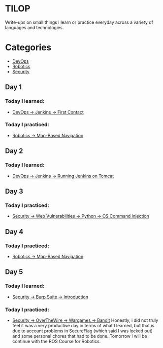 # TILOP
Write-ups on small things I learn or practice everyday across a variety of languages and technologies.

# Categories
* [DevOps](https://github.com/AntonioDehesa/tilop/tree/main/DevOps)
* [Robotics](https://github.com/AntonioDehesa/tilop/tree/main/Robotics)
* [Security](https://github.com/AntonioDehesa/tilop/tree/main/Security)

## Day 1

### Today I learned: 
* [DevOps -> Jenkins -> First Contact](https://github.com/AntonioDehesa/tilop/blob/main/DevOps/Jenkins.md)

### Today I practiced:
* [Robotics -> Map-Based Navigation](https://github.com/AntonioDehesa/tilop/blob/main/Robotics/Map-Based%20Navigation.md)

## Day 2

### Today I learned:
* [DevOps -> Jenkins -> Running Jenkins on Tomcat](https://github.com/AntonioDehesa/tilop/blob/main/DevOps/Jenkins.md)

## Day 3

### Today I practiced:
* [Security -> Web Vulnerabilities -> Python -> OS Command Injection](https://github.com/AntonioDehesa/tilop/blob/main/Security/Web%20Vulnerabilities/Python.md)

## Day 4

### Today I practiced:
* [Robotics -> Map-Based Navigation](https://github.com/AntonioDehesa/tilop/blob/main/Robotics/Map-Based%20Navigation.md)


## Day 5

### Today I learned:
* [Security -> Burp Suite -> Introduction](https://github.com/AntonioDehesa/tilop/blob/main/Security/Burp%20Suite/BurpSuite.md)

### Today I practiced:
* [Security -> OverTheWire -> Wargames -> Bandit](https://github.com/AntonioDehesa/tilop/blob/main/Security/OverTheWire/Wargames/Bandit/Wargames.md)
Honestly, i did not truly feel it was a very productive day in terms of what I learned, but that is due to account problems in SecureFlag (which said I was locked out) and some personal chores that had to be done. Tomorrow I will be continue with the ROS Course for Robotics. 